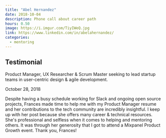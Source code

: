```yaml
---
title: "Abel Hernandez"
date: 2018-10-04
description: Phone call about career path
hours: 0.50
image: https://i.imgur.com/TiyIWeQ.jpg
link: https://www.linkedin.com/in/abelahernandez/
categories:
  - mentoring
---
```


## Testimonial

Product Manager, UX Researcher & Scrum Master seeking to lead startup teams in user-centric design & agile development.

October 28, 2018

Despite having a busy schedule working for Slack and ongoing open source projects, Frances made time to help me with my Product Manager resume and her contributions to the tech community are incredibly insightful. I keep up with her post because she offers many career & technical resources. She's professional and selfless when it comes to helping and mentoring others. It was through her generosity that I got to attend a Mixpanel Product Growth event. Thank you, Frances!
